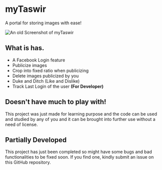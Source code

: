 # myTaswir
A portal for storing images with ease!

![An old Screenshot of myTaswir](https://iqubex.com/wp-content/uploads/2018/04/MyTaswir.jpg "An old Screenshot of myTaswir")

## What is has.
* A Facebook Login feature
* Publicize images
* Crop into fixed ratio when publicizing
* Delete images publicized by you
* Duke and Ditch (Like and Dislike)
* Track Last Login of the user **(For Developer)**

## Doesn't have much to play with!
This project was just made for learning purpose and the code can be used and studied by any of you and it can be brought into further use without a need of license.

## Partially Developed
This project has just been completed so might have some bugs and bad functionalities to be fixed soon. If you find one, kindly submit an issue on this GitHub repository.
